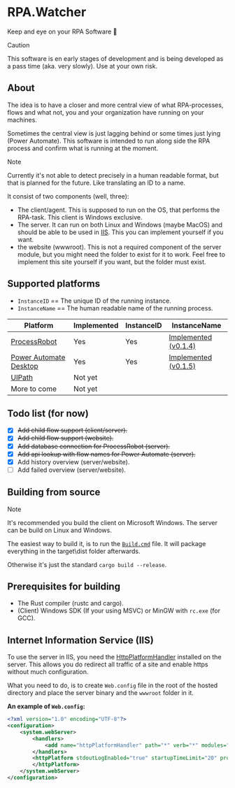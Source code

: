 # RPA.Watcher
Keep and eye on your RPA Software 🧐

> [!CAUTION]
> This software is en early stages of development and is being developed as a pass time (aka. very slowly). Use at your own risk.

## About
The idea is to have a closer and more central view of what RPA-processes, flows and what not, you and your organization have running on your machines.

Sometimes the central view is just lagging behind or some times just lying (Power Automate). This software is intended to run along side the RPA process and confirm what is running at the moment.

> [!NOTE]
> Currently it's not able to detect precisely in a human readable format, but that is planned for the future. Like translating an ID to a name.

It consist of two components (well, three):
- The client/agent. This is supposed to run on the OS, that performs the RPA-task. This client is Windows exclusive.
- The server. It can run on both Linux and Windows (maybe MacOS) and should be able to be used in [IIS](https://en.wikipedia.org/wiki/Internet_Information_Services). This you can implement yourself if you want.
- the website (wwwroot). This is not a required component of the server module, but you might need the folder to exist for it to work. Feel free to implement this site yourself if you want, but the folder must exist.

## Supported platforms
- `InstanceID` == The unique ID of the running instance.
- `InstanceName` == The human readable name of the running process.

| Platform       | Implemented | InstanceID | InstanceName |
| -------------- | ----------- | ---------- | ------------ |
| [ProcessRobot](https://learn.microsoft.com/en-us/power-automate/desktop-flows/softomotive-migrator) | Yes | Yes | [Implemented (v0.1.4)](ProcessRobotDB.md) |
| [Power Automate Desktop](https://powerautomate.microsoft.com) | Yes | Yes | [Implemented (v0.1.5)](PowerAutomateAPI.md) |
| [UIPath](https://uipath.com) | Not yet |  | |
| More to come | Not yet |  |  |

## Todo list (for now)
- [x] <s>Add child flow support (client/server).</s>
- [x] <s>Add child flow support (website).</s>
- [x] <s>Add database connection for ProcessRobot (server).</s>
- [x] <s>Add api lookup with flow names for Power Automate (server).</s>
- [x] Add history overview (server/website).
- [ ] Add failed overview (server/website).

## Building from source
> [!NOTE]
> It's recommended you build the client on Microsoft Windows. The server can be build on Linux and Windows.

The easiest way to build it, is to run the [`Build.cmd`](Build.cmd) file. It will package everything in the target\dist folder afterwards.

Otherwise it's just the standard `cargo build --release`.

## Prerequisites for building
- The Rust compiler (rustc and cargo).
- (Client) Windows SDK (If your using MSVC) or MinGW with `rc.exe` (for GCC).

## Internet Information Service (IIS)
To use the server in IIS, you need the [HttpPlatformHandler](https://www.iis.net/downloads/microsoft/httpplatformhandler) installed on the server. This allows you do redirect all traffic of a site and enable https without much configuration.

What you need to do, is to create `Web.config` file in the root of the hosted directory and place the server binary and the `wwwroot` folder in it.

**An example of `Web.config`:**
```xml
<?xml version="1.0" encoding="UTF-8"?>
<configuration>
    <system.webServer>
        <handlers>
            <add name="httpPlatformHandler" path="*" verb="*" modules="httpPlatformHandler" resourceType="Unspecified" requireAccess="Script" />
        </handlers>
        <httpPlatform stdoutLogEnabled="true" startupTimeLimit="20" processPath="<PATH_TO_FOLDER>\rpa-watcher-srv.exe">
        </httpPlatform>
    </system.webServer>
</configuration>
```
